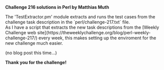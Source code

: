 **Challenge 216 solutions in Perl by Matthias Muth**
<p>
The 'TestExtractor.pm' module extracts and runs the test cases from the
challenge task description in the `perl/challenge-217.txt` file. <br/>
As I have a script that extracts the new task descriptions from the
[Weekly Challenge web site](https://theweeklychallenge.org/blog/perl-weekly-challenge-217/) every week,
this makes setting up the enviroment for the new challenge much easier.

(no blog post this time...)

**Thank you for the challenge!**
